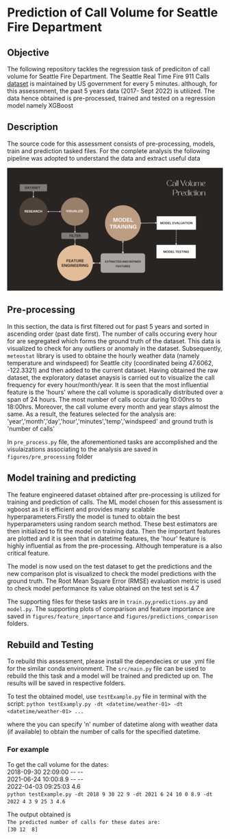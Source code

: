 # Prediction of Call Volume for Seattle Fire Department

## Objective
The following repository tackles the regression task of prediciton of call volume for Seattle Fire Department.
The Seattle Real Time Fire 911 Calls [dataset](https://data.seattle.gov/Public-Safety/Seattle-Real-Time-Fire-911-Calls/kzjm-xkqj) is maintained by US government for every 5 minutes. although, for this assessmnent, the past 5 years data (2017- Sept 2022) is utilized. The data hence obtained is pre-processed, trained and tested on a regression model namely XGBoost 

## Description

The source code for this assessment consists of pre-processing, models, train and prediction tasked files. For the complete analysis the following pipeline was adopted to understand the data and extract useful data

![ML Pipeline](/figures/pipeline.png "Shiprock, New Mexico by Beau Rogers")

## Pre-processing 
In this section, the data is first filtered out for past 5 years and sorted in ascending order (past date first). The number of calls occuring every hour for are segregated which forms the ground truth of the dataset. This data is visualized to check for any outliers or anomaly in the dataset. 
Subsequently, `meteostat` library is used to obtaine the hourly weather data (namely temperature and windspeed) for Seattle city (coordinated being 47.6062, -122.3321) and then added to the current dataset. 
Having obtained the raw dataset, the exploratory dataset anaysis is carried out to visualize the call frequency for every hour/month/year.
It is seen that the most influential feature is the 'hours' where the call volume is sporadically distributed over a span of 24 hours. The most number of calls occur during 10:00hrs to 18:00hrs. Moreover, the call volume every month and year stays almost the same.
As a result, the features selected for the analysis are:
'year','month','day','hour','minutes','temp','windspeed' and ground truth is 'number of calls'

In `pre_process.py` file, the aforementioned tasks are accomplished and the visulaizations associating to the analysis are saved in `figures/pre_processing` folder

## Model training and predicting

The feature engineered dataset obtained after pre-processing is utilized for training and prediction of calls. The ML model chosen for this assessment is xgboost as it is efficient and provides many scalable hyperparameters.Firstly the model is tuned to obtain the best hyperparameters using random search method. These best estimators are then initialized to fit the model on training data. Then the important features are plotted and it is seen that in datetime features, the 'hour' feature is highly influential as from the pre-processing. Although temperature is a also critical feature. 

The model is now used on the test dataset to get the predictions and the new comparison plot is visualized to check the model predictions with the ground truth. The Root Mean Square Error (RMSE) evaluation metric is used to check model performance its value obtained on the test set is 4.7

The supporting files for these tasks are in `train.py`,`predictions.py` and `model.py`. The supporting plots of comparison and feature importance are saved in `figures/feature_importance` and `figures/predictions_comparison` folders. 

## Rebuild and Testing

To rebuild this assessment, please install the dependecies or use .yml file for the similar conda environment. The `src/main.py` file can be used to rebuild the this task and a model will be trained and predicted up on. The results will be saved in respective folders.

To test the obtained model, use `testExample.py` file in terminal with the script:
`python testExamply.py -dt <datetime/weather-01> -dt <datetime/weather-01> ...`

where the you can specify 'n' number of datetime along with weather data (if available) to obtain the number of calls for the specified datetime. 
### For example
To get the call volume for the dates: <br>
2018-09-30 22:09:00 -- -- <br>
2021-06-24 10:00:8.9 -- --<br>
2022-04-03 09:25:03 4.6 <br>
`python testExample.py -dt 2018 9 30 22 9 -dt 2021 6 24 10 0 8.9 -dt 2022 4 3 9 25 3 4.6`

The output obtained is <br>
`The predicted number of calls for these dates are:` <br>
`[30 12  8]`


